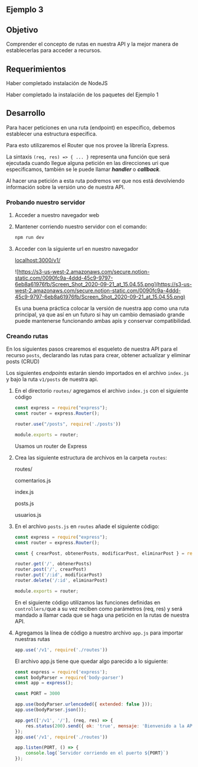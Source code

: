 
## Ejemplo 3 

## Objetivo

Comprender el concepto de rutas en nuestra API y la mejor manera de establecerlas para acceder a recursos.

## Requerimientos

Haber completado instalación de NodeJS

Haber completado la instalación de los paquetes del Ejemplo 1

## Desarrollo

Para hacer peticiones en una ruta (endpoint) en específico, debemos establecer una estructura específica.

Para esto utilizaremos el Router que nos provee la librería Express.

La sintaxis `(req, res) => { ... }` representa una función que será ejecutada cuando llegue alguna petición en las direcciones uri que especificamos, también se le puede llamar ***handler*** o ***callback***. 

Al hacer una petición a esta ruta podremos ver que nos está devolviendo información sobre la versión uno de nuestra API.

### Probando nuestro servidor

1. Acceder a nuestro navegador web
2. Mantener corriendo nuestro servidor con el comando:

    ```bash
    npm run dev
    ```

3. Acceder con la siguiente url en nuestro navegador

    [localhost:3000/v1/](http://localhost:3000/v1/)

    ![https://s3-us-west-2.amazonaws.com/secure.notion-static.com/0090fc9a-4ddd-45c9-9797-6eb8a61976fb/Screen_Shot_2020-09-21_at_15.04.55.png](https://s3-us-west-2.amazonaws.com/secure.notion-static.com/0090fc9a-4ddd-45c9-9797-6eb8a61976fb/Screen_Shot_2020-09-21_at_15.04.55.png)

    Es una buena práctica colocar la versión de nuestra app como una ruta principal, ya que así en un futuro si hay un cambio demasiado grande puede mantenerse funcionando ambas apis y conservar compatibilidad.

### Creando rutas

En los siguientes pasos crearemos el esqueleto de nuestra API para el recurso `posts`, declarando las rutas para crear, obtener actualizar y eliminar posts (CRUD)

Los siguientes *endpoints* estarán siendo importados en el archivo `index.js` y bajo la ruta `v1/posts` de nuestra api.

1. En el directorio `routes/` agregamos el archivo `index.js` con el siguiente código

    ```jsx
    const express = require("express");
    const router = express.Router();

    router.use("/posts", require('./posts'))

    module.exports = router;
    ```

    Usamos un router de Express

2. Crea las siguiente estructura de archivos en la carpeta `routes`:

    routes/

    comentarios.js

    index.js

    posts.js

    usuarios.js

3. En el archivo `posts.js` en `routes` añade el siguiente código:

    ```jsx
    const express = require("express");
    const router = express.Router();

    const { crearPost, obtenerPosts, modificarPost, eliminarPost } = require('../controllers/posts')

    router.get('/', obtenerPosts)
    router.post('/', crearPost)
    router.put('/:id', modificarPost)
    router.delete('/:id', eliminarPost)

    module.exports = router;
    ```

    En el siguiente código utilizamos las funciones definidas en `controllers/`que a su vez reciben como parámetros (req, res) y será mandado a llamar cada que se haga una petición en la rutas de nuestra API.

4. Agregamos la línea de código a nuestro archivo `app.js` para importar nuestras rutas

    ```jsx
    app.use('/v1', require('./routes'))
    ```

    El archivo app.js tiene que quedar algo parecido a lo siguiente:

    ```jsx
    const express = require('express');
    const bodyParser = require('body-parser')
    const app = express();

    const PORT = 3000

    app.use(bodyParser.urlencoded({ extended: false }));
    app.use(bodyParser.json());

    app.get(['/v1', '/'], (req, res) => {
        res.status(200).send({ ok: 'true', mensaje: 'Bienvenido a la API' })
    });
    app.use('/v1', require('./routes'))

    app.listen(PORT, () => {
        console.log(`Servidor corriendo en el puerto ${PORT}`)
    });
    ```
